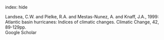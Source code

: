 index: hide

<div class="Citation">

  <div class="Citation-body">
    <div class="Citation-text">Landsea, C.W. and Pielke, R.A. and Mestas-Nunez, A. and Knaff, J.A., 1999: Atlantic basin hurricanes: Indices of climatic changes. <span class="Article-journal">Climatic Change, </span><span class="Article-volume">42, </span>89-129pp.</div>
    <div class="Citation-links">
      <div class="CitationLink" data-href="https://scholar.google.com/scholar?q=Atlantic+basin+hurricanes%3A+Indices+of+climatic+changes">
        <div class="CitationLink-icon CitationLink-Scholar"></div>
        <div class="CitationLink-text">Google Scholar</div>
      </div>
    </div>
  </div>
</div>


<div class="Citation-copy">

</div>